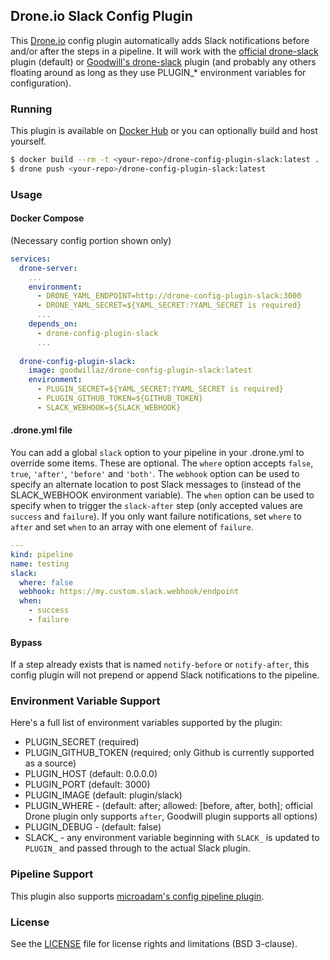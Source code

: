 ## Drone.io Slack Config Plugin

This [Drone.io](https://drone.io) config plugin automatically adds Slack notifications before and/or after the steps in a pipeline.  It will work with the [official drone-slack](https://github.com/drone-plugins/drone-slack) plugin (default) or [Goodwill's drone-slack](https://github.com/goodwillaz/drone-slack) plugin (and probably any others floating around as long as they use PLUGIN_* environment variables for configuration).  

### Running

This plugin is available on [Docker Hub](https://hub.docker.com/r/goodwillaz/drone-config-plugin-slack) or you can optionally build and host yourself.

```bash
$ docker build --rm -t <your-repo>/drone-config-plugin-slack:latest .
$ drone push <your-repo>/drone-config-plugin-slack:latest
```

### Usage

#### Docker Compose

(Necessary config portion shown only)

```yaml
services:
  drone-server:
    ...
    environment:
      - DRONE_YAML_ENDPOINT=http://drone-config-plugin-slack:3000
      - DRONE_YAML_SECRET=${YAML_SECRET:?YAML_SECRET is required}
      ...
    depends_on:
      - drone-config-plugin-slack
      ...
  
  drone-config-plugin-slack:
    image: goodwillaz/drone-config-plugin-slack:latest
    environment:
      - PLUGIN_SECRET=${YAML_SECRET:?YAML_SECRET is required}
      - PLUGIN_GITHUB_TOKEN=${GITHUB_TOKEN}
      - SLACK_WEBHOOK=${SLACK_WEBHOOK}
```

#### .drone.yml file

You can add a global `slack` option to your pipeline in your .drone.yml to override some items.  These are optional.  The `where` option accepts `false`, `true`, `'after'`, `'before'` and `'both'`.  The `webhook` option can be used to specify an alternate location to post Slack messages to (instead of the SLACK_WEBHOOK environment variable).  The `when` option can be used to specify when to trigger the `slack-after` step (only accepted values are `success` and `failure`).  If you only want failure notifications, set `where` to `after` and set `when` to an array with one element of `failure`.

```yaml
---
kind: pipeline
name: testing
slack:
  where: false
  webhook: https://my.custom.slack.webhook/endpoint
  when: 
    - success
    - failure
```

#### Bypass

If a step already exists that is named `notify-before` or `notify-after`, this config plugin will not prepend or append Slack notifications to the pipeline.

### Environment Variable Support

Here's a full list of environment variables supported by the plugin:

* PLUGIN_SECRET (required)
* PLUGIN_GITHUB_TOKEN (required; only Github is currently supported as a source)
* PLUGIN_HOST (default: 0.0.0.0)
* PLUGIN_PORT (default: 3000)
* PLUGIN_IMAGE (default: plugin/slack)
* PLUGIN_WHERE - (default: after; allowed: [before, after, both]; official Drone plugin only supports `after`, Goodwill plugin supports all options)
* PLUGIN_DEBUG - (default: false)
* SLACK_ - any environment variable beginning with `SLACK_` is updated to `PLUGIN_` and passed through to the actual Slack plugin.
    
### Pipeline Support

This plugin also supports [microadam's config pipeline plugin](https://github.com/microadam/drone-config-plugin-pipeline).

### License

See the [LICENSE](LICENSE.md) file for license rights and limitations (BSD 3-clause).
